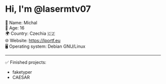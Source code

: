 # Hi, I'm @lasermtv07
🧔 Name: Michal<br>
🎂 Age: 16<br>
🌍 Country: Czechia 🇨🇿<br>
🌐 Website: https://lportf.eu<br>
🖥️ Operating system: Debian GNU/Linux<br>

---
✅ Finished projects:
  * faketyper
  * CAESAR
